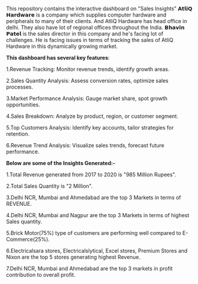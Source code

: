 This repository contains the interactive dashboard on "Sales Insights"
𝗔𝘁𝗹𝗶𝗤 𝗛𝗮𝗿𝗱𝘄𝗮𝗿𝗲 is a company which supplies computer hardware and peripherals to many of their clients. And AtliQ Hardware has head office in delhi. They also have lot of regional offices throughout the India. 𝗕𝗵𝗮𝘃𝗶𝗻 𝗣𝗮𝘁𝗲𝗹 is the sales director in this company and he's facing lot of challenges. He is facing issues in terms of tracking the sales of AtliQ Hardware in this dynamically growing market.

**This dashboard has several key features**:

1.Revenue Tracking: Monitor revenue trends, identify growth areas.

2.Sales Quantity Analysis: Assess conversion rates, optimize sales processes.

3.Market Performance Analysis: Gauge market share, spot growth opportunities.

4.Sales Breakdown: Analyze by product, region, or customer segment.

5.Top Customers Analysis: Identify key accounts, tailor strategies for retention.

6.Revenue Trend Analysis: Visualize sales trends, forecast future performance.


**Below are some of the Insights Generated:-**

1.Total Revenue generated from 2017 to 2020 is "985 Million Rupees".

2.Total Sales Quantity is "2 Million".

3.Delhi NCR, Mumbai and Ahmedabad are the top 3 Markets in terms of REVENUE.

4.Delhi NCR, Mumbai and Nagpur are the top 3 Markets in terms of highest Sales quantity.

5.Brick Motor(75%) type of customers are performing well compared to E-Commerce(25%).

6.Electricalsara stores, Electricalslytical, Excel stores, Premium Stores and Nixon are the top 5 stores generating highest Revenue.

7.Delhi NCR, Mumbai and Ahmedabad are the top 3 markets in profit contribution to overall profit.
